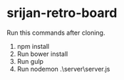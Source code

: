 # srijan-retro-board
Run this commands after cloning.
1. npm install
2. Run bower install
3. Run gulp
4. Run nodemon .\server\server.js
